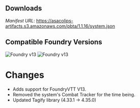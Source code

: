 ## Downloads
_Manifest URL_: https://asacolips-artifacts.s3.amazonaws.com/pbta/1.1.16/system.json

## Compatible Foundry Versions
![Foundry v13](https://img.shields.io/badge/Foundry-v13-green) ![Foundry v13](https://img.shields.io/badge/Foundry-v13-orange)

# Changes
- Adds support for FoundryVTT V13.
- Removed the system's Combat Tracker for the time being.
- Updated Tagify library (4.33.1 -> 4.35.0)
